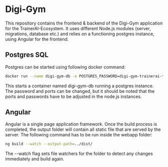 # Digi-Gym
This repository contains the frontend & backend of the Digi-Gym application for the TrainerAI-Ecosystem. It uses different Node.js modules (server, migrations, database etc.) and relies on a functioning postgres instance, using Angular for the frontend. 

## Postgres SQL

Postgres can be started using following docker command:

```bash
docker run --name digi-gym-db -e POSTGRES_PASSWORD=digi-gym-trainerai-tc -p 5432:5432 -d postgres
```
This starts a container named digi-gym-db running a postgres instance. The password and ports can be changed, but it should be noted that the ports and passwords have to be adjusted in the node.js instances.

## Angular

Angular is a single page application framework. Once the build process is completed, the output folder will contain all static file that are served by the server. The following command has to be run inside the webapp folder:

```bash
ng build --watch --output-path=../dist/
```

The --watch flag sets file watchers for the folder to detect any changes immediately and build again. 


